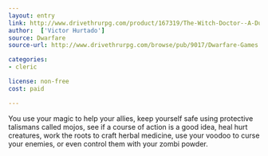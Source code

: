 ```yaml
---
layout: entry
link: http://www.drivethrurpg.com/product/167319/The-Witch-Doctor--A-Dungeon-World-Playbook
author:  ['Victor Hurtado']
source: Dwarfare
source-url: http://www.drivethrurpg.com/browse/pub/9017/Dwarfare-Games

categories:
- cleric

license: non-free
cost: paid

---
```


You use your magic to help your allies, keep yourself safe using protective talismans called mojos, see if a course of action is a good idea, heal hurt creatures, work the roots to craft herbal medicine, use your voodoo to curse your enemies, or even control them with your zombi powder.
